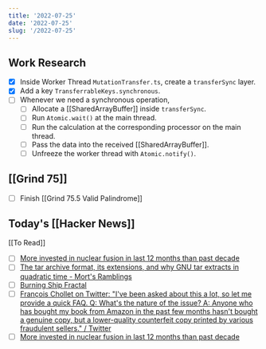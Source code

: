 ```yaml
---
title: '2022-07-25'
date: '2022-07-25'
slug: '/2022-07-25'
---
```


## Work Research

- [x] Inside Worker Thread `MutationTransfer.ts`, create a `transferSync` layer.
- [x] Add a key `TransferrableKeys.synchronous`.
- [ ] Whenever we need a synchronous operation,
  - [ ] Allocate a [[SharedArrayBuffer]] inside `transferSync`.
  - [ ] Run `Atomic.wait()` at the main thread.
  - [ ] Run the calculation at the corresponding processor on the main thread.
  - [ ] Pass the data into the received [[SharedArrayBuffer]].
  - [ ] Unfreeze the worker thread with `Atomic.notify()`.

## [[Grind 75]]

- [ ] Finish [[Grind 75.5 Valid Palindrome]]

## Today's [[Hacker News]]

[[To Read]]

- [ ] [More invested in nuclear fusion in last 12 months than past decade](https://www.growthbusiness.co.uk/more-invested-in-nuclear-fusion-in-last-12-months-than-past-decade-2560528/)
- [ ] [The tar archive format, its extensions, and why GNU tar extracts in quadratic time - Mort's Ramblings](https://mort.coffee/home/tar/)
- [ ] [Burning Ship Fractal](http://www.paulbourke.net/fractals/burnship/)
- [ ] [François Chollet on Twitter: "I've been asked about this a lot, so let me provide a quick FAQ. Q: What's the nature of the issue? A: Anyone who has bought my book from Amazon in the past few months hasn't bought a genuine copy, but a lower-quality counterfeit copy printed by various fraudulent sellers." / Twitter](https://twitter.com/fchollet/status/1550930876183166976)
- [ ] [More invested in nuclear fusion in last 12 months than past decade](https://www.growthbusiness.co.uk/more-invested-in-nuclear-fusion-in-last-12-months-than-past-decade-2560528/)
